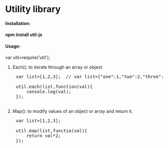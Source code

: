Utility library 
==================================================================
<h4>Installation:<h4>

npm install util-js

<h4>Usage:</h4>

var util=require('util');

1. Each(): to iterate through an array or object

<pre>
    var list=[1,2,3];  // var list={"one":1,"two":2,"three":3};
    
    util.each(list,function(val){
        console.log(val);
    });

</pre>

2. Map(): to modify values of an object or array and return it.

<pre>
    var list=[1,2,3];

    util.map(list,functio(val){
        return val*2;
    });
</pre>
